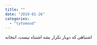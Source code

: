 ```yaml
---
title: ""
date: "2019-01-26"
categories: 
  - "tytomood"
---
```


اشتباهی که دوبار تکرار بشه اشتباه نیست، انتخابه
